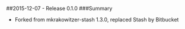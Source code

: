 ##2015-12-07 - Release 0.1.0
###Summary

- Forked from mkrakowitzer-stash 1.3.0, replaced Stash by Bitbucket